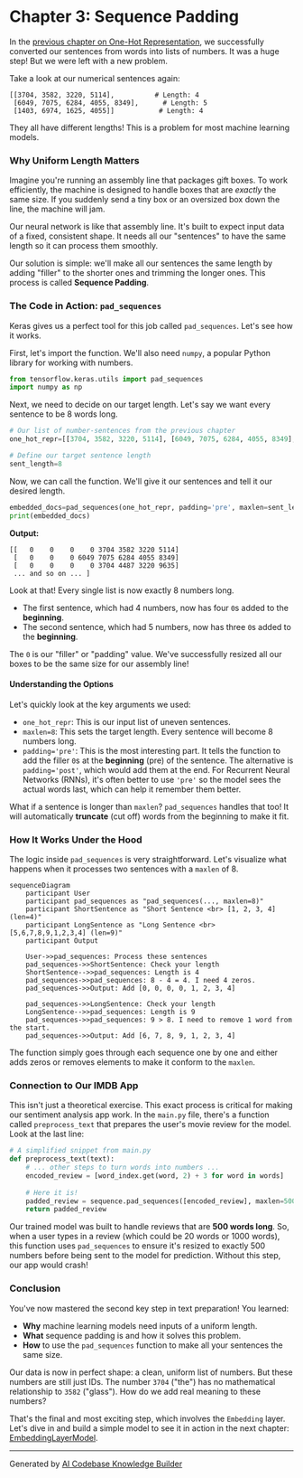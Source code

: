 # Chapter 3: Sequence Padding

In the [previous chapter on One-Hot Representation](02_onehotrepresentation.md), we successfully converted our sentences from words into lists of numbers. It was a huge step! But we were left with a new problem.

Take a look at our numerical sentences again:
```
[[3704, 3582, 3220, 5114],          # Length: 4
 [6049, 7075, 6284, 4055, 8349],      # Length: 5
 [1403, 6974, 1625, 4055]]           # Length: 4
```
They all have different lengths! This is a problem for most machine learning models.

### Why Uniform Length Matters

Imagine you're running an assembly line that packages gift boxes. To work efficiently, the machine is designed to handle boxes that are *exactly* the same size. If you suddenly send a tiny box or an oversized box down the line, the machine will jam.

Our neural network is like that assembly line. It's built to expect input data of a fixed, consistent shape. It needs all our "sentences" to have the same length so it can process them smoothly.

Our solution is simple: we'll make all our sentences the same length by adding "filler" to the shorter ones and trimming the longer ones. This process is called **Sequence Padding**.

### The Code in Action: `pad_sequences`

Keras gives us a perfect tool for this job called `pad_sequences`. Let's see how it works.

First, let's import the function. We'll also need `numpy`, a popular Python library for working with numbers.

```python
from tensorflow.keras.utils import pad_sequences
import numpy as np
```

Next, we need to decide on our target length. Let's say we want every sentence to be 8 words long.

```python
# Our list of number-sentences from the previous chapter
one_hot_repr=[[3704, 3582, 3220, 5114], [6049, 7075, 6284, 4055, 8349], ...]

# Define our target sentence length
sent_length=8
```

Now, we can call the function. We'll give it our sentences and tell it our desired length.

```python
embedded_docs=pad_sequences(one_hot_repr, padding='pre', maxlen=sent_length)
print(embedded_docs)
```

**Output:**
```
[[   0    0    0    0 3704 3582 3220 5114]
 [   0    0    0 6049 7075 6284 4055 8349]
 [   0    0    0    0 3704 4487 3220 9635]
 ... and so on ... ]
```

Look at that! Every single list is now exactly 8 numbers long.
*   The first sentence, which had 4 numbers, now has four `0`s added to the **beginning**.
*   The second sentence, which had 5 numbers, now has three `0`s added to the **beginning**.

The `0` is our "filler" or "padding" value. We've successfully resized all our boxes to be the same size for our assembly line!

#### Understanding the Options

Let's quickly look at the key arguments we used:
*   `one_hot_repr`: This is our input list of uneven sentences.
*   `maxlen=8`: This sets the target length. Every sentence will become 8 numbers long.
*   `padding='pre'`: This is the most interesting part. It tells the function to add the filler `0`s at the **beginning** (pre) of the sentence. The alternative is `padding='post'`, which would add them at the end. For Recurrent Neural Networks (RNNs), it's often better to use `'pre'` so the model sees the actual words last, which can help it remember them better.

What if a sentence is longer than `maxlen`? `pad_sequences` handles that too! It will automatically **truncate** (cut off) words from the beginning to make it fit.

### How It Works Under the Hood

The logic inside `pad_sequences` is very straightforward. Let's visualize what happens when it processes two sentences with a `maxlen` of 8.

```mermaid
sequenceDiagram
    participant User
    participant pad_sequences as "pad_sequences(..., maxlen=8)"
    participant ShortSentence as "Short Sentence <br> [1, 2, 3, 4] (len=4)"
    participant LongSentence as "Long Sentence <br> [5,6,7,8,9,1,2,3,4] (len=9)"
    participant Output

    User->>pad_sequences: Process these sentences
    pad_sequences->>ShortSentence: Check your length
    ShortSentence-->>pad_sequences: Length is 4
    pad_sequences->>pad_sequences: 8 - 4 = 4. I need 4 zeros.
    pad_sequences->>Output: Add [0, 0, 0, 0, 1, 2, 3, 4]

    pad_sequences->>LongSentence: Check your length
    LongSentence-->>pad_sequences: Length is 9
    pad_sequences->>pad_sequences: 9 > 8. I need to remove 1 word from the start.
    pad_sequences->>Output: Add [6, 7, 8, 9, 1, 2, 3, 4]
```

The function simply goes through each sequence one by one and either adds zeros or removes elements to make it conform to the `maxlen`.

### Connection to Our IMDB App

This isn't just a theoretical exercise. This exact process is critical for making our sentiment analysis app work. In the `main.py` file, there's a function called `preprocess_text` that prepares the user's movie review for the model. Look at the last line:

```python
# A simplified snippet from main.py
def preprocess_text(text):
    # ... other steps to turn words into numbers ...
    encoded_review = [word_index.get(word, 2) + 3 for word in words]
    
    # Here it is!
    padded_review = sequence.pad_sequences([encoded_review], maxlen=500)
    return padded_review
```

Our trained model was built to handle reviews that are **500 words long**. So, when a user types in a review (which could be 20 words or 1000 words), this function uses `pad_sequences` to ensure it's resized to exactly 500 numbers before being sent to the model for prediction. Without this step, our app would crash!

### Conclusion

You've now mastered the second key step in text preparation! You learned:
*   **Why** machine learning models need inputs of a uniform length.
*   **What** sequence padding is and how it solves this problem.
*   **How** to use the `pad_sequences` function to make all your sentences the same size.

Our data is now in perfect shape: a clean, uniform list of numbers. But these numbers are still just IDs. The number `3704` ("the") has no mathematical relationship to `3582` ("glass"). How do we add real meaning to these numbers?

That's the final and most exciting step, which involves the `Embedding` layer. Let's dive in and build a simple model to see it in action in the next chapter: [EmbeddingLayerModel](04_embeddinglayermodel.md).

---

Generated by [AI Codebase Knowledge Builder](https://github.com/The-Pocket/Tutorial-Codebase-Knowledge)